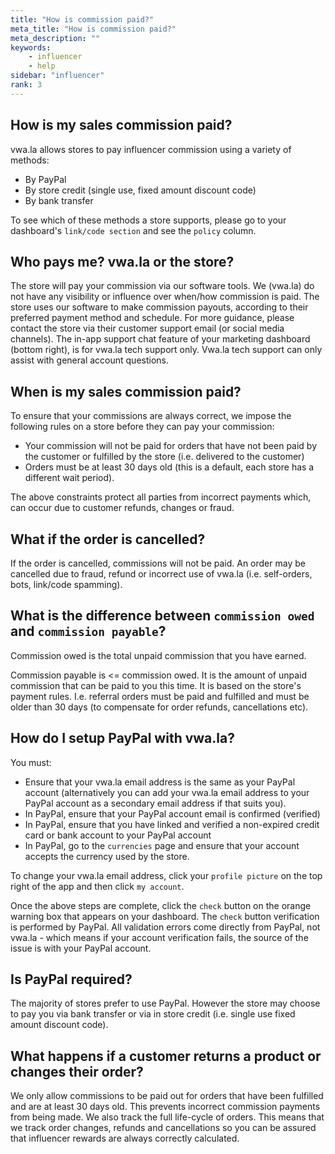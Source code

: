 ```yaml
---
title: "How is commission paid?"
meta_title: "How is commission paid?"
meta_description: ""
keywords:
    - influencer
    - help
sidebar: "influencer"
rank: 3
---
```


## How is my sales commission paid?

vwa.la allows stores to pay influencer commission using a variety of methods:

- By PayPal
- By store credit (single use, fixed amount discount code)
- By bank transfer 

To see which of these methods a store supports, please go to your dashboard's `link/code section` and see the `policy` column.

## Who pays me? vwa.la or the store?
The store will pay your commission via our software tools. We (vwa.la) do not have any visibility or influence over when/how commission is paid. The store uses our software to make commission payouts, according to their preferred payment method and schedule. For more guidance, please contact the store via their customer support email (or social media channels). The in-app support chat feature of your marketing dashboard (bottom right), is for vwa.la tech support only. Vwa.la tech support can only assist with general account questions.

## When is my sales commission paid?

To ensure that your commissions are always correct, we impose the following rules on a store before they can pay your commission:

- Your commission will not be paid for orders that have not been paid by the customer or fulfilled by the store (i.e. delivered to the customer) 
- Orders must be at least 30 days old (this is a default, each store has a different wait period).

The above constraints protect all parties from incorrect payments which, can occur due to customer refunds, changes or fraud.

## What if the order is cancelled?  
If the order is cancelled, commissions will not be paid. An order may be cancelled due to fraud, refund or incorrect use of vwa.la (i.e. self-orders, bots, link/code spamming).

## What is the difference between `commission owed` and `commission payable`?

Commission owed is the total unpaid commission that you have earned.

Commission payable is <= commission owed. It is the amount of unpaid commission that can be paid to you this time. It is based on the store's payment rules. I.e. referral orders must be paid and fulfilled and must be older than 30 days (to compensate for order refunds, cancellations etc).

## How do I setup PayPal with vwa.la?

You must:

- Ensure that your vwa.la email address is the same as your PayPal account (alternatively you can add your vwa.la email address to your PayPal account as a secondary email address if that suits you). 
- In PayPal, ensure that your PayPal account email is confirmed (verified)
- In PayPal, ensure that you have linked and verified a non-expired credit card or bank account to your PayPal account
- In PayPal, go to the `currencies` page and ensure that your account accepts the currency used by the store. 

To change your vwa.la email address, click your `profile picture` on the top right of the app and then click `my account`.

Once the above steps are complete, click the `check` button on the orange warning box that appears on your dashboard. The `check` button verification is performed by PayPal. All validation errors come directly from PayPal, not vwa.la - which means if your account verification fails, the source of the issue is with your PayPal account.

## Is PayPal required?

The majority of stores prefer to use PayPal. However the store may choose to pay you via bank transfer or via in store credit (i.e. single use fixed amount discount code). 

## What happens if a customer returns a product or changes their order?

We only allow commissions to be paid out for orders that have been fulfilled and are at least 30 days old. This prevents incorrect commission payments from being made. We also track the full life-cycle of orders. This means that we track order changes, refunds and cancellations so you can be assured that influencer rewards are always correctly calculated.